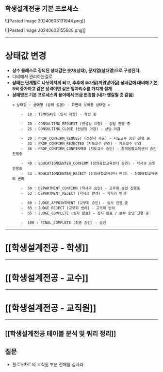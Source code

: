 
## 학생설계전공 기본 프로세스

![[Pasted image 20240603131944.png]]

![[Pasted image 20240603155630.png]]

---
# **상태값 변경**

- **상수 클래스로 정의된 상태값은 숫자(상태), 문자열(상태명)으로 구성된다.**
- 디비에서 관리하는걸로
- **상태는 단계별로 나뉘어지게 되고, 추후에 추가될(끼워넣어질) 상태값에 대비해 기본 5씩 증가하고 같은 성격이면 같은 앞자리수를 가지게 설계**
- **상태명은 기본 프로세스의 용어에서 조금 변경함 (내가 헷갈릴 것 같음)**
	```
	< 상태값 : 상태명 (상태 설명) - 화면에 보여줄 상태명 >
	
		-  10 : TEMPSAVE (임시 저장) - 작성 중
		
		-  20 : CONSULTING_REQUEST (컨설팅 요청) - 상담 진행 중
		-  25 : CONSULTING_CLOSE (컨설팅 마감) - 상담 마감
		
		-  30 : PROF_CONFIRM_REQUEST (신청서 제출) - 지도교수 승인 진행 중 
		-  33 : PROF_CONFIRM_REJECTED (지도교수 반려) - 지도교수 반려
		-  36 : PROF_CONFIRM_CONFIRMED (지도교수 승인) - 창의융합교육센터 승인 진행중

		-  40 : EDUCATIONCENTER_CONFIRM (창의융합교육센터 승인) - 학사과 승인 진행중
		-  43 : EDUCATIONCENTER_REJECT (창의융합교육센터 반려) - 창의융합교육센터 반려
			
		-  50 : DEPARTMENT_CONFIRM (학사과 승인) - 교무회 승인 진행중
		-  53 : DEPARTMENT_REJECT (학사과 반려) - 학사과 반려
		  
		-  60 : JUDGE_APPOINTMENT (교무회 승인) - 심사 진행 중
		-  63 : JUDGE_REJECT (교무회 반려) - 교무회 반려
		-  65 : JUDGE_COMPLETE (심사 완료) - 심사 완료 / 본부 승인 진행 중
		  
		-  100 : FINAL_COMPLETE (최종 승인) - 승인
	```

---
# **[[학생설계전공 - 학생]]**

---
# [[학생설계전공 - 교수]]

---
# [[학생설계전공 - 교직원]]

---
## [[학생설계전공 테이블 분석 및 쿼리 정리]]





## 질문
- 플로우차트의 교직원 부분 전체를 심사라